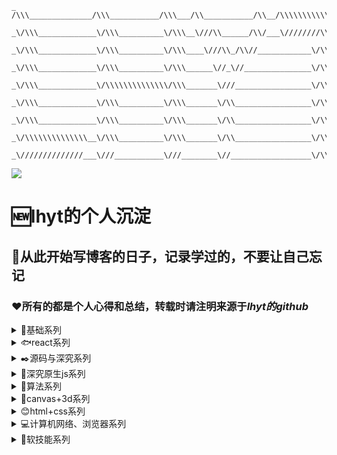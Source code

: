 	_ /\\\______________/\\\___________/\\\___/\\___________/\\__/\\\\\\\\\\\\\\\\______
	  _\/\\\_____________\/\\\__________\/\\\__\///\\______/\\/___\////////\\\/////______
	   _\/\\\_____________\/\\\__________\/\\\____\///\\_/\\//____________\/\\\__________
	    _\/\\\_____________\/\\\__________\/\\\______\//_\//_______________\/\\\_________
	     _\/\\\_____________\/\\\\\\\\\\\\\\/\\\_______\///_________________\/\\\________
	      _\/\\\_____________\/\\\__________\/\\\_______\/\\_________________\/\\\_______
	       _\/\\\_____________\/\\\__________\/\\\_______\/\\_________________\/\\\_______
	        _\/\\\\\\\\\\\\\\__\/\\\__________\/\\\_______\/\\_________________\/\\\______
	         _\//////////////___\///___________\///________\//__________________\/\\\_____
		 

<a href="#基础系列"><img src="https://img.shields.io/badge/>-issue-red.svg"/></a>

# 🆕lhyt的个人沉淀
## 📖从此开始写博客的日子，记录学过的，不要让自己忘记
### ❤️所有的都是个人心得和总结，转载时请注明来源于*lhyt的github*

<details>
	<summary>📖基础系列</summary>

[this、call、apply、bind、继承、原型链 ](https://github.com/lhyt/issue/issues/14)  |
[Rxjs光速入门](https://github.com/lhyt/issue/issues/26)


</details>

<details>
	<summary>🐟react系列</summary>
	
[react hook的初步研究](https://github.com/lhyt/issue/issues/35)  |
[从一次react异步setState引发的思考](https://github.com/lhyt/issue/issues/31)  |
[一次preact迁移到react16总结](https://github.com/lhyt/issue/issues/34)  |
[react hook——你可能不是“我”所认识的useEffect](https://github.com/lhyt/issue/issues/37)  |
[手把手带你用react hook撸一遍class组件的特性](https://github.com/lhyt/issue/issues/38)  |
[可能你的react函数组件从来没有优化过](https://github.com/lhyt/issue/issues/39)

</details>


<details>
	<summary>✒️源码与深究系列</summary>
	
[从documentFragement到手写vue](https://github.com/lhyt/issue/issues/2)  |
[函数式编程](https://github.com/lhyt/issue/issues/7)  |
[从单向数据到双向数据绑定](https://github.com/lhyt/issue/issues/10)  |
[模块化](https://github.com/lhyt/issue/issues/13)  |
[前端路由](https://github.com/lhyt/issue/issues/18)  |
[pwa+webpack，初探与踩坑](https://github.com/lhyt/issue/issues/21)  |
[小白大战diff算法](https://github.com/lhyt/issue/issues/24)  |
[node框架express的研究](https://github.com/lhyt/issue/issues/25)

</details>



<details>
	<summary>🌲深究原生js系列</summary>
	
[正则表达式](https://github.com/lhyt/issue/issues/4)  |
[关于js类型转换骚操作](https://github.com/lhyt/issue/issues/5)  |
[其他冷门操作](https://github.com/lhyt/issue/issues/12)  |
[盘点前端群的无脑回答](https://github.com/lhyt/issue/issues/17)  |
[面试官：你为什么这么强，什么都敢盘(reduce)](https://github.com/lhyt/issue/issues/41)  |
[名字随便起——es6 Proxy](https://github.com/lhyt/issue/issues/30)  |
[元编程之——symbol](https://github.com/lhyt/issue/issues/36)

</details>



<details>
	<summary>🚗算法系列</summary>
	
[常见的排序算法](https://github.com/lhyt/issue/issues/3)  |
[聊聊w3c刷题遇到的小坑](https://github.com/lhyt/issue/issues/6)  |
[今日头条2018春招3.24研发类笔试题](https://github.com/lhyt/issue/issues/11)  |
[js版本的BFS&DFS](https://github.com/lhyt/issue/issues/16)  |
[关于js随机数生成器的扩展 ](https://github.com/lhyt/issue/issues/23)

</details>


<details>
	<summary>🌹canvas+3d系列</summary>
	
[从MDN的canvas动画例子的启发](https://github.com/lhyt/issue/issues/8)  |
[web游戏中的自动跟随实现](https://github.com/lhyt/issue/issues/40)  |
[一步步带你实现web全景看房——three.js](https://github.com/lhyt/issue/issues/42)

</details>


<details>
	<summary>😊html+css系列</summary>

[css的基础原理](https://github.com/lhyt/issue/issues/15)  |
[css菜鸡的自我救赎](https://github.com/lhyt/issue/issues/28)  |
[拥抱更底层技术——从CSS变量到Houdini](https://github.com/lhyt/issue/issues/29)

</details>


<details>
	<summary>💻计算机网络、浏览器系列</summary>
	
[http、浏览器相关](https://github.com/lhyt/issue/issues/9)  |
[页面的通信与跨域](https://github.com/lhyt/issue/issues/20)  |
[浏览器原理](https://github.com/lhyt/issue/issues/22)  

</details>

<details>
	<summary>👋软技能系列</summary>
	

[一次现网翻车经历与总结](https://github.com/lhyt/issue/issues/32)

</details>

